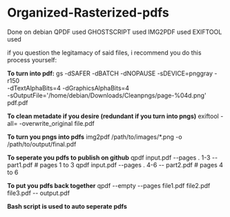 # Organized-Rasterized-pdfs
Done on debian
QPDF used
GHOSTSCRIPT used
IMG2PDF used
EXIFTOOL used

if you question the legitamacy of said files, i recommend you do this process yourself:

**To turn into pdf:**
gs -dSAFER -dBATCH -dNOPAUSE -sDEVICE=pnggray -r150 \
   -dTextAlphaBits=4 -dGraphicsAlphaBits=4 \
  -sOutputFile='/home/debian/Downloads/Cleanpngs/page-%04d.png'  pdf.pdf

**To clean metadate if you desire (redundant if you turn into pngs)**
exiftool -all= -overwrite_original file.pdf

**To turn you pngs into pdfs**
img2pdf /path/to/images/*.png -o /path/to/output/final.pdf

**To seperate you pdfs to publish on github**
qpdf input.pdf --pages . 1-3 -- part1.pdf   # pages 1 to 3
qpdf input.pdf --pages . 4-6 -- part2.pdf   # pages 4 to 6

**To put you pdfs back together**
qpdf --empty --pages file1.pdf file2.pdf file3.pdf -- output.pdf

**Bash script is used to auto seperate pdfs**
